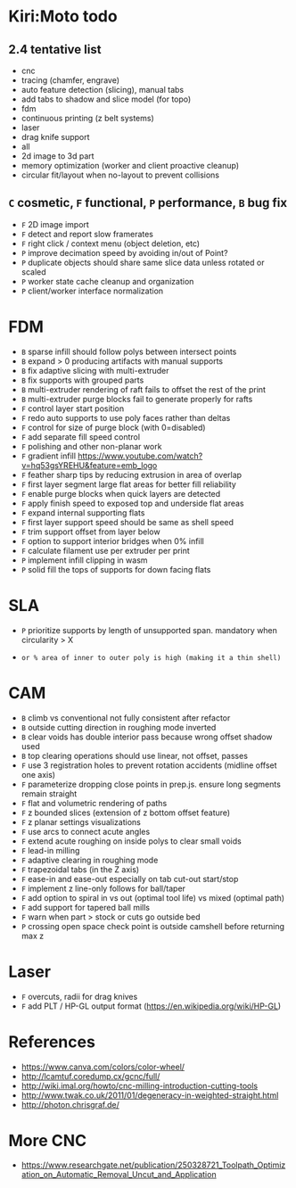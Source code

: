 # Kiri:Moto todo

## 2.4 tentative list
* cnc
*   tracing (chamfer, engrave)
*   auto feature detection (slicing), manual tabs
*   add tabs to shadow and slice model (for topo)
* fdm
*   continuous printing (z belt systems)
* laser
*   drag knife support
* all
*   2d image to 3d part
*   memory optimization (worker and client proactive cleanup)
*   circular fit/layout when no-layout to prevent collisions

## `C` cosmetic, `F` functional, `P` performance, `B` bug fix

* `F` 2D image import
* `F` detect and report slow framerates
* `F` right click / context menu (object deletion, etc)
* `P` improve decimation speed by avoiding in/out of Point?
* `P` duplicate objects should share same slice data unless rotated or scaled
* `P` worker state cache cleanup and organization
* `P` client/worker interface normalization

# FDM

* `B` sparse infill should follow polys between intersect points
* `B` expand > 0 producing artifacts with manual supports
* `B` fix adaptive slicing with multi-extruder
* `B` fix supports with grouped parts
* `B` multi-extruder rendering of raft fails to offset the rest of the print
* `B` multi-extruder purge blocks fail to generate properly for rafts
* `F` control layer start position
* `F` redo auto supports to use poly faces rather than deltas
* `F` control for size of purge block (with 0=disabled)
* `F` add separate fill speed control
* `F` polishing and other non-planar work
* `F` gradient infill https://www.youtube.com/watch?v=hq53gsYREHU&feature=emb_logo
* `F` feather sharp tips by reducing extrusion in area of overlap
* `F` first layer segment large flat areas for better fill reliability
* `F` enable purge blocks when quick layers are detected
* `F` apply finish speed to exposed top and underside flat areas
* `F` expand internal supporting flats
* `F` first layer support speed should be same as shell speed
* `F` trim support offset from layer below
* `F` option to support interior bridges when 0% infill
* `F` calculate filament use per extruder per print
* `P` implement infill clipping in wasm
* `P` solid fill the tops of supports for down facing flats

# SLA

* `P` prioritize supports by length of unsupported span. mandatory when circularity > X
*     or % area of inner to outer poly is high (making it a thin shell)

# CAM

* `B` climb vs conventional not fully consistent after refactor
* `B` outside cutting direction in roughing mode inverted
* `B` clear voids has double interior pass because wrong offset shadow used
* `B` top clearing operations should use linear, not offset, passes
* `F` use 3 registration holes to prevent rotation accidents (midline offset one axis)
* `F` parameterize dropping close points in prep.js. ensure long segments remain straight
* `F` flat and volumetric rendering of paths
* `F` z bounded slices (extension of z bottom offset feature)
* `F` z planar settings visualizations
* `F` use arcs to connect acute angles
* `F` extend acute roughing on inside polys to clear small voids
* `F` lead-in milling
* `F` adaptive clearing in roughing mode
* `F` trapezoidal tabs (in the Z axis)
* `F` ease-in and ease-out especially on tab cut-out start/stop
* `F` implement z line-only follows for ball/taper
* `F` add option to spiral in vs out (optimal tool life) vs mixed (optimal path)
* `F` add support for tapered ball mills
* `F` warn when part > stock or cuts go outside bed
* `P` crossing open space check point is outside camshell before returning max z

# Laser

* `F` overcuts, radii for drag knives
* `F` add PLT / HP-GL output format (https://en.wikipedia.org/wiki/HP-GL)

# References

* https://www.canva.com/colors/color-wheel/
* http://lcamtuf.coredump.cx/gcnc/full/
* http://wiki.imal.org/howto/cnc-milling-introduction-cutting-tools
* http://www.twak.co.uk/2011/01/degeneracy-in-weighted-straight.html
* http://photon.chrisgraf.de/

# More CNC

* https://www.researchgate.net/publication/250328721_Toolpath_Optimization_on_Automatic_Removal_Uncut_and_Application
